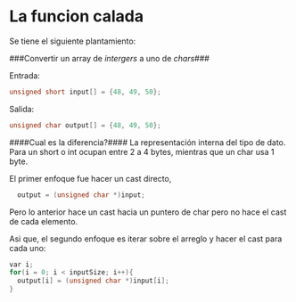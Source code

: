 # La funcion calada #

Se tiene el siguiente plantamiento:

###Convertir un array de *intergers* a uno de *chars*###

Entrada:
```c
unsigned short input[] = {48, 49, 50};
```

Salida:
```c
unsigned char output[] = {48, 49, 50};
```

####Cual es la diferencia?####
La representación interna del tipo de dato. Para un short o int ocupan entre 2 a 4 bytes, mientras que un char usa 1 byte.


El primer enfoque fue hacer un cast directo,

```c
  output = (unsigned char *)input;
```

Pero lo anterior hace un cast hacia un puntero de char pero no hace el cast de cada elemento.

Asi que, el segundo enfoque es iterar sobre el arreglo y hacer el cast para cada uno:

```c
var i;
for(i = 0; i < inputSize; i++){
  output[i] = (unsigned char *)input[i];
}
```

